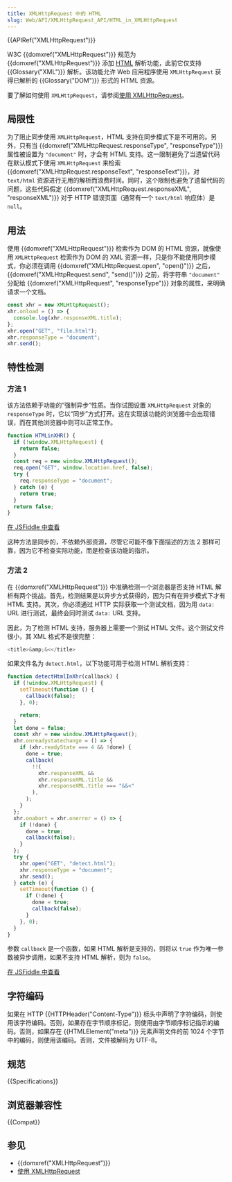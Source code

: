 ```yaml
---
title: XMLHttpRequest 中的 HTML
slug: Web/API/XMLHttpRequest_API/HTML_in_XMLHttpRequest
---
```


{{APIRef("XMLHttpRequest")}}

W3C {{domxref("XMLHttpRequest")}} 规范为 {{domxref("XMLHttpRequest")}} 添加 [HTML](/zh-CN/docs/Web/HTML) 解析功能，此前它仅支持 {{Glossary("XML")}} 解析。该功能允许 Web 应用程序使用 `XMLHttpRequest` 获得已解析的 {{Glossary("DOM")}} 形式的 HTML 资源。

要了解如何使用 `XMLHttpRequest`，请参阅[使用 XMLHttpRequest](/zh-CN/docs/Web/API/XMLHttpRequest_API/Using_XMLHttpRequest)。

## 局限性

为了阻止同步使用 `XMLHttpRequest`，HTML 支持在同步模式下是不可用的。另外，只有当 {{domxref("XMLHttpRequest.responseType", "responseType")}} 属性被设置为 `"document"` 时，才会有 HTML 支持。这一限制避免了当遗留代码在默认模式下使用 `XMLHttpRequest` 来检索 {{domxref("XMLHttpRequest.responseText", "responseText")}}，对 `text/html` 资源进行无用的解析而浪费时间。同时，这个限制也避免了遗留代码的问题，这些代码假定 {{domxref("XMLHttpRequest.responseXML", "responseXML")}} 对于 HTTP 错误页面（通常有一个 `text/html` 响应体）是 `null`。

## 用法

使用 {{domxref("XMLHttpRequest")}} 检索作为 DOM 的 HTML 资源，就像使用 `XMLHttpRequest` 检索作为 DOM 的 XML 资源一样，只是你不能使用同步模式，你必须在调用 {{domxref("XMLHttpRequest.open", "open()")}} 之后，{{domxref("XMLHttpRequest.send", "send()")}} 之前，将字符串 `"document"` 分配给 {{domxref("XMLHttpRequest", "responseType")}} 对象的属性，来明确请求一个文档。

```js
const xhr = new XMLHttpRequest();
xhr.onload = () => {
  console.log(xhr.responseXML.title);
};
xhr.open("GET", "file.html");
xhr.responseType = "document";
xhr.send();
```

## 特性检测

### 方法 1

该方法依赖于功能的“强制异步”性质。当你试图设置 `XMLHttpRequest` 对象的 `responseType` 时，它以“同步”方式打开。这在实现该功能的浏览器中会出现错误，而在其他浏览器中则可以正常工作。

```js
function HTMLinXHR() {
  if (!window.XMLHttpRequest) {
    return false;
  }
  const req = new window.XMLHttpRequest();
  req.open("GET", window.location.href, false);
  try {
    req.responseType = "document";
  } catch (e) {
    return true;
  }
  return false;
}
```

[在 JSFiddle 中查看](https://jsfiddle.net/HTcKP/1/)

这种方法是同步的，不依赖外部资源，尽管它可能不像下面描述的方法 2 那样可靠，因为它不检查实际功能，而是检查该功能的指示。

### 方法 2

在 {{domxref("XMLHttpRequest")}} 中准确检测一个浏览器是否支持 HTML 解析有两个挑战。首先，检测结果是以异步方式获得的，因为只有在异步模式下才有 HTML 支持。其次，你必须通过 HTTP 实际获取一个测试文档，因为用 `data:` URL 进行测试，最终会同时测试 `data:` URL 支持。

因此，为了检测 HTML 支持，服务器上需要一个测试 HTML 文件。这个测试文件很小，其 XML 格式不是很完整：

```js
<title>&amp;&<</title>
```

如果文件名为 `detect.html`，以下功能可用于检测 HTML 解析支持：

```js
function detectHtmlInXhr(callback) {
  if (!window.XMLHttpRequest) {
    setTimeout(function () {
      callback(false);
    }, 0);

    return;
  }
  let done = false;
  const xhr = new window.XMLHttpRequest();
  xhr.onreadystatechange = () => {
    if (xhr.readyState === 4 && !done) {
      done = true;
      callback(
        !!(
          xhr.responseXML &&
          xhr.responseXML.title &&
          xhr.responseXML.title === "&&<"
        ),
      );
    }
  };
  xhr.onabort = xhr.onerror = () => {
    if (!done) {
      done = true;
      callback(false);
    }
  };
  try {
    xhr.open("GET", "detect.html");
    xhr.responseType = "document";
    xhr.send();
  } catch (e) {
    setTimeout(function () {
      if (!done) {
        done = true;
        callback(false);
      }
    }, 0);
  }
}
```

参数 `callback` 是一个函数，如果 HTML 解析是支持的，则将以 `true` 作为唯一参数被异步调用，如果不支持 HTML 解析，则为 `false`。

[在 JSFiddle 中查看](https://jsfiddle.net/xfvXR/1/)

## 字符编码

如果在 HTTP {{HTTPHeader("Content-Type")}} 标头中声明了字符编码，则使用该字符编码。否则，如果存在字节顺序标记，则使用由字节顺序标记指示的编码。否则，如果存在 {{HTMLElement("meta")}} 元素声明文件的前 1024 个字节中的编码，则使用该编码。否则，文件被解码为 UTF-8。

## 规范

{{Specifications}}

## 浏览器兼容性

{{Compat}}

## 参见

- {{domxref("XMLHttpRequest")}}
- [使用 XMLHttpRequest](/zh-CN/docs/Web/API/XMLHttpRequest_API/Using_XMLHttpRequest)
